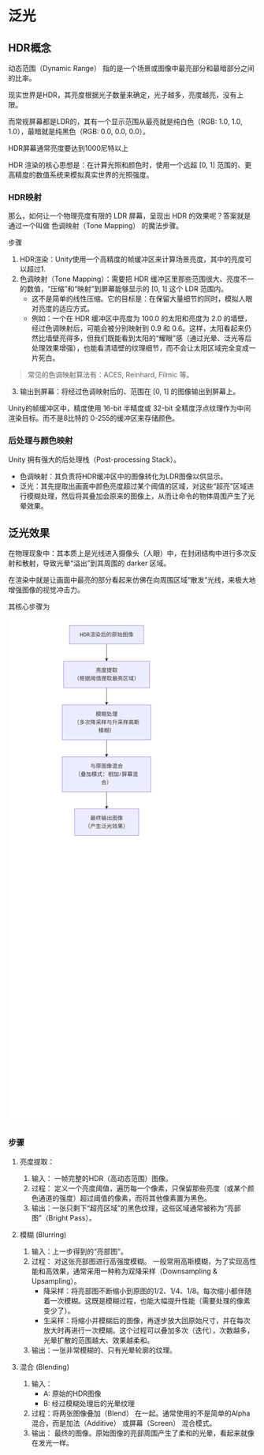# 泛光
## HDR概念

动态范围（Dynamic Range） 指的是一个场景或图像中最亮部分和最暗部分之间的比率。

现实世界是HDR，其亮度根据光子数量来确定，光子越多，亮度越亮，没有上限。

而常规屏幕都是LDR的，其有一个显示范围从最亮就是纯白色（RGB: 1.0, 1.0, 1.0），最暗就是纯黑色（RGB: 0.0, 0.0, 0.0）。

HDR屏幕通常亮度要达到1000尼特以上

HDR 渲染的核心思想是：在计算光照和颜色时，使用一个远超 [0, 1] 范围的、更高精度的数值系统来模拟真实世界的光照强度。

### HDR映射

那么，如何让一个物理亮度有限的 LDR 屏幕，呈现出 HDR 的效果呢？答案就是通过一个叫做 色调映射（Tone Mapping） 的魔法步骤。

步骤

1. HDR渲染：Unity使用一个高精度的帧缓冲区来计算场景亮度，其中的亮度可以超过1.
2. 色调映射（Tone Mapping）：需要把 HDR 缓冲区里那些范围很大、亮度不一的数值，“压缩”和“映射”到屏幕能够显示的 [0, 1] 这个 LDR 范围内。
    + 这不是简单的线性压缩。它的目标是：在保留大量细节的同时，模拟人眼对亮度的适应方式。
    + 例如：一个在 HDR 缓冲区中亮度为 100.0 的太阳和亮度为 2.0 的墙壁，经过色调映射后，可能会被分别映射到 0.9 和 0.6。这样，太阳看起来仍然比墙壁亮得多，但我们既能看到太阳的“耀眼”感（通过光晕、泛光等后处理效果增强），也能看清墙壁的纹理细节，而不会让太阳区域完全变成一片死白。

> 常见的色调映射算法有：ACES, Reinhard, Filmic 等。
3. 输出到屏幕：将经过色调映射后的、范围在 [0, 1] 的图像输出到屏幕上。

Unity的帧缓冲区中，精度使用 16-bit 半精度或 32-bit 全精度浮点纹理作为中间渲染目标。而不是8比特的 0-255的缓冲区来存储颜色。

### 后处理与颜色映射

Unity 拥有强大的后处理栈（Post-processing Stack）。

+ 色调映射：其负责将HDR缓冲区中的图像转化为LDR图像以供显示。
+ 泛光：其先提取出画面中颜色亮度超过某个阈值的区域，对这些“超亮”区域进行模糊处理，然后将其叠加会原来的图像上，从而让命令的物体周围产生了光晕效果。


## 泛光效果

在物理现象中：其本质上是光线进入摄像头（人眼）中，在封闭结构中进行多次反射和散射，导致光晕“溢出”到其周围的 darker 区域。

在渲染中就是让画面中最亮的部分看起来仿佛在向周围区域“散发”光线，来极大地增强图像的视觉冲击力。

其核心步骤为

![泛光效果](<chap4 Bloom/deepseek_mermaid_20250922_a9aa62.png>)

### 步骤

1. 亮度提取：
    1. 输入： 一帧完整的HDR（高动态范围）图像。
    2. 过程： 定义一个亮度阈值，遍历每一个像素，只保留那些亮度（或某个颜色通道的强度）超过阈值的像素，而将其他像素置为黑色。
    3. 输出：一张只剩下“超亮区域”的黑色纹理，这些区域通常被称为“亮部图”（Bright Pass）。

2. 模糊 (Blurring)
    1. 输入：上一步得到的“亮部图”。
    2. 过程： 对这张亮部图进行高强度模糊。 一般常用高斯模糊，为了实现高性能和高效果，通常采用一种称为双降采样（Downsampling & Upsampling）。
        + 降采样：将亮部图不断缩小到原图的1/2、1/4、1/8。每次缩小都伴随着一次模糊。这既是模糊过程，也能大幅提升性能（需要处理的像素变少了）。
        + 生采样：将缩小并模糊后的图像，再逐步放大回原始尺寸，并在每次放大时再进行一次模糊。这个过程可以叠加多次（迭代），次数越多，光晕扩散的范围越大、效果越柔和。
    3. 输出：一张非常模糊的、只有光晕轮廓的纹理。
3. 混合 (Blending)
    1. 输入：
        + A: 原始的HDR图像
        + B: 经过模糊处理后的光晕纹理
    2. 过程：将两张图像叠加（Blend） 在一起。通常使用的不是简单的Alpha混合，而是加法（Additive） 或屏幕（Screen） 混合模式。
    3. 输出： 最终的图像。原始图像的亮部周围产生了柔和的光晕，看起来就像在发光一样。

